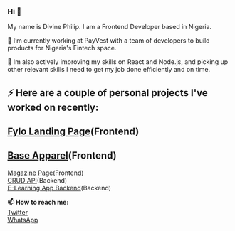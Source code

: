 ### Hi 👋
My name is Divine Philip. I am a Frontend Developer based in Nigeria.<br>

🔭 I’m currently working at PayVest with a team of developers to build products for Nigeria's Fintech space.

🌱 Im also actively improving my skills on React and Node.js, and picking up other relevant skills I need to get my job done efficiently and on time.

**⚡ Here are a couple of personal projects I've worked on recently:**<br>
-
[Fylo Landing Page](https://github.com/dpkreativ/fylo)(Frontend)<br>
-
[Base Apparel](https://github.com/dpkreativ/base-apparel)(Frontend)<br>
-
[Magazine Page](https://github.com/dpkreativ/magazine-page)(Frontend)<br>
[CRUD API](https://github.com/dpkreativ/crud-app-api)(Backend)<br>
[E-Learning App Backend](https://github.com/dpkreativ/e-learning-app)(Backend)


**📫 How to reach me:**<br>
[Twitter](https://twitter.com/dpkreativ)<br>
[WhatsApp](https://wa.me/2349021824073)
<!--
**dpkreativ/dpkreativ** is a ✨ _special_ ✨ repository because its `README.md` (this file) appears on your GitHub profile.

Here are some ideas to get you started:

- 🔭 I’m currently working on ...
- 🌱 I’m currently learning ...
- 👯 I’m looking to collaborate on ...
- 🤔 I’m looking for help with ...
- 💬 Ask me about ...
- 📫 How to reach me: ...
- 😄 Pronouns: ...
- ⚡ Fun fact: ...
-->
